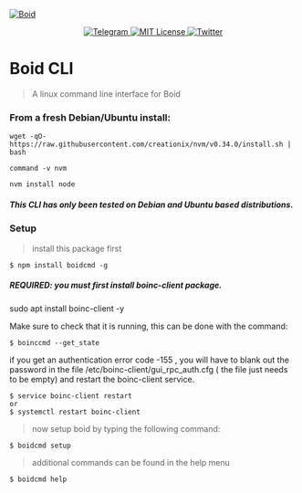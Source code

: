 <a href="https://www.boid.com/"><img src="https://raw.githubusercontent.com/Boid-John/eos-airdrops/master/logos/BoidLogo-lg.png" title="Boid" alt="Boid"></a>

<p align="center">
    <a href="https://t.me/Boidcom_official">
        <img src="https://img.shields.io/discord/431917998102675485.svg" alt="Telegram">
    </a>
    <a href="LICENSE">
        <img src="https://img.shields.io/badge/license-MIT-brightgreen.svg" alt="MIT License">
    </a>
    <a href="https://twitter.com/boidcom">
        <img src="https://img.shields.io/twitter/url/http/shields.io.svg?style=social&style=plastic" alt="Twitter">
    </a>
</p>


# Boid CLI

> A linux command line interface for Boid 

### From a fresh Debian/Ubuntu install:
```shell
wget -qO- https://raw.githubusercontent.com/creationix/nvm/v0.34.0/install.sh | bash

command -v nvm

nvm install node
```
##### This CLI has only been tested on Debian and Ubuntu based distributions.


### Setup

> install this package first

```shell
$ npm install boidcmd -g
```

##### REQUIRED: you must first install boinc-client package. 
sudo apt install boinc-client -y

Make sure to check that it is running, this can be done with the command:
```shell
$ boinccmd --get_state
```
if you get an authentication error code -155 , you will have to blank out the password
in the file /etc/boinc-client/gui_rpc_auth.cfg ( the file just needs to be empty)
and restart the boinc-client service.

```shell
$ service boinc-client restart
or
$ systemctl restart boinc-client
```

> now setup boid by typing the following command:

```shell
$ boidcmd setup
```

> additional commands can be found in the help menu

```shell
$ boidcmd help
```
